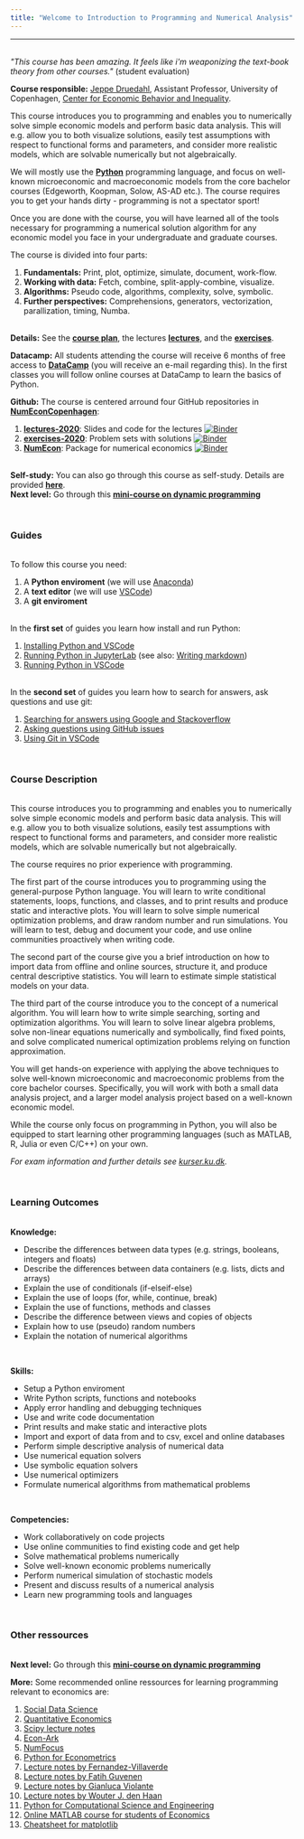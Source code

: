 ```yaml
---
title: "Welcome to Introduction to Programming and Numerical Analysis"
---
```

___

<br />*"This course has been amazing. It feels like i'm weaponizing the text-book theory from other courses."* (student evaluation)

**Course responsible:** [Jeppe Druedahl](http://web.econ.ku.dk/druedahl/), Assistant Professor, University of Copenhagen, [Center for Economic Behavior and Inequality](https://www.econ.ku.dk/cebi). 

This course introduces you to programming and enables you to numerically solve simple economic models and perform basic data analysis. This will e.g. allow you to both visualize solutions, easily test assumptions with respect to functional forms and parameters, and consider more realistic models, which are solvable numerically but not algebraically. 

We will mostly use the **[Python](https://www.python.org/)** programming language, and focus on well-known  microeconomic and macroeconomic models from the core bachelor courses (Edgeworth, Koopman, Solow, AS-AD etc.). The course requires you to get your hands dirty - programming is not a spectator sport!

Once you are done with the course, you will have learned all of the tools necessary for programming a numerical solution algorithm for any economic model you face in your undergraduate and graduate courses. 

The course is divided into four parts:

1. **Fundamentals:** Print, plot, optimize, simulate, document, work-flow.
2. **Working with data:** Fetch, combine, split-apply-combine, visualize.
3. **Algorithms:** Pseudo code, algorithms, complexity, solve, symbolic.
4. **Further perspectives:** Comprehensions, generators, vectorization, parallization, timing, Numba.

<br />**Details:** See the **[course plan](/course-plan/)**, the lectures **[lectures](/lectures/)**, and the **[exercises](/exercises/)**.

**Datacamp:** All students attending the course will receive 6 months of free access to **[DataCamp](https://www.datacamp.com/home)** (you will receive an e-mail regarding this). In the first classes you will follow online courses at DataCamp to learn the basics of Python. 

**Github:** The course is centered arround four GitHub repositories in **[NumEconCopenhagen](https://github.com/NumEconCopenhagen)**:

1. **[lectures-2020](https://github.com/NumEconCopenhagen/lectures-2020)**: Slides and code for the lectures [![Binder](https://mybinder.org/badge_logo.svg)](https://mybinder.org/v2/gh/NumEconCopenhagen/lectures-2020/master?urlpath=lab)
2. **[exercises-2020](https://github.com/NumEconCopenhagen/exercises-2020)**: Problem sets with solutions [![Binder](https://mybinder.org/badge_logo.svg)](https://mybinder.org/v2/gh/NumEconCopenhagen/exercises-2020/master?urlpath=lab)
3. **[NumEcon](https://github.com/NumEconCopenhagen/numecon)**: Package for numerical economics [![Binder](https://mybinder.org/badge_logo.svg)](https://mybinder.org/v2/gh/NumEconCopenhagen/NumEconNotebooks/master?urlpath=lab)

<br />**Self-study:** You can also go through this course as self-study. Details are provided **[here](/self-study/)**.
<br />**Next level:** Go through this **[mini-course on dynamic programming](https://github.com/NumEconCopenhagen/ConsumptionSavingNotebooks/blob/master/DynamicProgramming/README.md#mini-course-in-dynamic-programming)**

&nbsp;

### Guides

<br />To follow this course you need:

1. A **Python enviroment** (we will use [Anaconda](https://www.anaconda.com))
2. A **text editor** (we will use [VSCode](https://code.visualstudio.com/))
3. A **git enviroment**

<br />In the **first set** of guides you learn how install and run Python:

1. [Installing Python and VSCode](/guides/python-setup)
2. [Running Python in JupyterLab](/guides/jupyterlab) (see also: [Writing markdown](https://www.markdownguide.org/basic-syntax/))
3. [Running Python in VSCode](/guides/vscode-basics)

<br />In the **second set** of guides you learn how to search for answers, ask questions and use git:

1. [Searching for answers using Google and Stackoverflow](/guides/searching)
2. [Asking questions using GitHub issues](/guides/github-issues)
3. [Using Git in VSCode](/guides/vscode-git)

&nbsp;

### Course Description

<br />This course introduces you to programming and enables you to numerically solve simple economic models and perform basic data analysis. This will e.g. allow you to both visualize solutions, easily test assumptions with respect to functional forms and parameters, and consider more realistic models, which are solvable numerically but not algebraically. 

The course requires no prior experience with programming.

The first part of the course introduces you to programming using the general-purpose Python language. You will learn to write conditional statements, loops, functions, and classes, and to print results and produce static and interactive plots. You will learn to solve simple numerical optimization problems, and draw random number and run simulations. You will learn to test, debug and document your code, and use online communities proactively when writing code. 

The second part of the course give you a brief introduction on how to import data from offline and online sources, structure it, and produce central descriptive statistics. You will learn to estimate simple statistical models on your data.

The third part of the course introduce you to the concept of a numerical algorithm. You will learn how to write simple searching, sorting and optimization algorithms. You will learn to solve linear algebra problems, solve non-linear equations numerically and symbolically, find fixed points, and solve complicated numerical optimization problems relying on function approximation.

You will get hands-on experience with applying the above techniques to solve well-known microeconomic and macroeconomic problems from the core bachelor courses. Specifically, you will work with both a small data analysis project, and a larger model analysis project based on a well-known economic model.

While the course only focus on programming in Python, you will also be equipped to start learning other programming languages (such as MATLAB, R, Julia or even C/C++) on your own.

*For exam information and further details see [kurser.ku.dk](http://kurser.ku.dk/course/a%C3%98ka08232u/2019-2020).*

&nbsp;

### Learning Outcomes

<br />**Knowledge:**

* Describe the differences between data types (e.g.  strings, booleans, integers and floats)
* Describe the differences between data containers (e.g. lists, dicts and arrays)
* Explain the use of conditionals (if-elseif-else)
* Explain the use of loops (for, while, continue, break)
* Explain the use of functions, methods and classes
* Describe the difference between views and copies of objects
* Explain how to use (pseudo) random numbers
* Explain the notation of numerical algorithms

&nbsp;

**Skills:**

* Setup a Python enviroment
* Write Python scripts, functions and notebooks
* Apply error handling and debugging techniques
* Use and write code documentation
* Print results and make static and interactive plots
* Import and export of data from and to csv, excel and online databases
* Perform simple descriptive analysis  of numerical data
* Use numerical equation solvers
* Use symbolic equation solvers
* Use numerical optimizers
* Formulate numerical algorithms from mathematical problems

&nbsp;

**Competencies:**

* Work collaboratively on code projects
* Use online communities to find existing code and get help
* Solve mathematical problems numerically
* Solve well-known economic problems numerically
* Perform numerical simulation of stochastic models
* Present and discuss results of a numerical analysis
* Learn new programming tools and languages

&nbsp;

### Other ressources

<br />**Next level:** Go through this **[mini-course on dynamic programming](https://github.com/NumEconCopenhagen/ConsumptionSavingNotebooks)**

**More:** Some recommended online ressources for learning programming relevant to economics are:

1. [Social Data Science](https://abjer.github.io/sds/)
2. [Quantitative Economics](https://lectures.quantecon.org/)
3. [Scipy lecture notes](https://scipy-lectures.org/)
4. [Econ-Ark](https://econ-ark.org/)
5. [NumFocus](https://numfocus.org/)
6. [Python for Econometrics](https://www.kevinsheppard.com/Python_for_Econometrics)
7. [Lecture notes by Fernandez-Villaverde](https://www.sas.upenn.edu/~jesusfv/teaching.html)
8. [Lecture notes by Fatih Guvenen](https://fatihguvenen.com/teaching/econ8185-phd-computation-empirics/)
9. [Lecture notes by Gianluca Violante](https://sites.google.com/a/nyu.edu/glviolante/teaching/quantmacro15)
10. [Lecture notes by Wouter J. den Haan](http://www.wouterdenhaan.com/notes.htm)
11. [Python for Computational Science and Engineering](http://www.southampton.ac.uk/~fangohr/training/python/pdfs/Python-for-Computational-Science-and-Engineering.pdf)
12. [Online MATLAB course for students of Economics](https://absalon.ku.dk/courses/25988/pages/online-matlab-course-for-students-of-economics)
13. [Cheatsheet for matplotlib](https://github.com/rougier/matplotlib-cheatsheet)